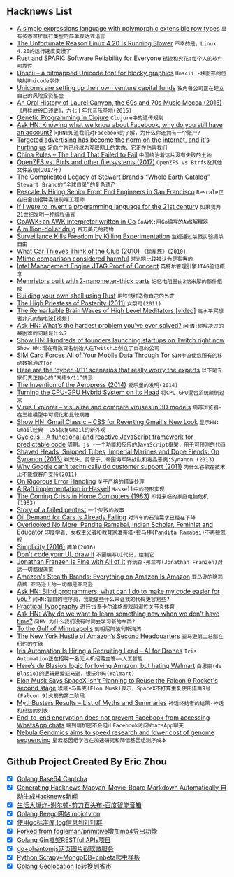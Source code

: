## Hacknews List


- [A simple expressions language with polymorphic extensible row types](https://github.com/willtim/Expresso)  `具有多态可扩展行类型的简单表达式语言`
- [The Unfortunate Reason Linux 4.20 Is Running Slower](https://www.phoronix.com/scan.php?page=article&amp;item=linux-420-bisect&amp;num=1)  `不幸的是，Linux 4.20的运行速度变慢了`
- [Rust and SPARK: Software Reliability for Everyone](https://www.electronicdesign.com/industrial/rust-and-spark-software-reliability-everyone)  `锈迹和火花:每个人的软件可靠性`
- [Unscii – a bitmapped Unicode font for blocky graphics](http://pelulamu.net/unscii/)  `Unscii -块图形的位映射Unicode字体`
- [Unicorns are setting up their own venture capital funds](https://www.bloomberg.com/opinion/articles/2018-11-15/unicorns-starting-their-own-vcs-welcome-to-peak-tech)  `独角兽公司正在建立自己的风险投资基金`
- [An Oral History of Laurel Canyon, the 60s and 70s Music Mecca (2015)](https://www.vanityfair.com/culture/2015/02/laurel-canyon-music-scene)  `《月桂峡谷口述史》，六七十年代音乐圣地(2015)`
- [Genetic Programming in Clojure](https://sulami.github.io/posts/genetic-programming-in-clojure/)  `Clojure中的遗传规划`
- [Ask HN: Knowing what we know about Facebook, why do you still have an account?](item?id=18481016)  `问HN:知道我们对Facebook的了解，为什么你还拥有一个账户?`
- [Targeted advertising has become the norm on the internet, and it&#39;s hurting us](https://motherboard.vice.com/en_us/article/xwjden/targeted-advertising-is-ruining-the-internet-and-breaking-the-world)  `定向广告已经成为互联网上的常态，它正在伤害我们`
- [China Rules – The Land That Failed to Fail](https://www.nytimes.com/interactive/2018/11/18/world/asia/china-rules.html)  `中国统治着这片没有失败的土地`
- [OpenZFS vs. Btrfs and other file systems (2017)](https://www.ixsystems.com/blog/open-zfs-vs-btrfs/)  `OpenZFS vs Btrfs及其他文件系统(2017年)`
- [The Complicated Legacy of Stewart Brand’s “Whole Earth Catalog”](https://www.newyorker.com/news/letter-from-silicon-valley/the-complicated-legacy-of-stewart-brands-whole-earth-catalog)  `Stewart Brand的“全球目录”的复杂遗产`
- [Rescale Is Hiring Senior Front End Engineers in San Francisco](https://jobs.lever.co/rescale/db57778b-268d-473d-9edf-111fb843265a?lever-origin=applied&amp;lever-source%5B%5D=Hacker%20News)  `Rescale正在旧金山招聘高级前端工程师`
- [If I were to invent a programming language for the 21st century](https://wordsandbuttons.online/if_i_were_to_invent_a_programming_language_for_the_21st_century.html)  `如果我为21世纪发明一种编程语言`
- [GoAWK: an AWK interpreter written in Go](https://benhoyt.com/writings/goawk/)  `GoAWK:用Go编写的AWK解释器`
- [A million-dollar drug](https://newsinteractives.cbc.ca/longform/glybera)  `百万美元的药物`
- [Surveillance Kills Freedom by Killing Experimentation](https://www.wired.com/story/mcsweeneys-excerpt-the-right-to-experiment/)  `监视通过杀戮实验扼杀自由`
- [What Car Thieves Think of the Club (2010)](http://freakonomics.com/2010/06/08/what-car-thieves-think-of-the-club/)  `《偷车族》(2010)`
- [Mtime comparison considered harmful](https://apenwarr.ca/log/20181113)  `时光网比较被认为是有害的`
- [Intel Management Engine JTAG Proof of Concept](https://github.com/ptresearch/IntelTXE-PoC)  `英特尔管理引擎JTAG验证概念`
- [Memristors built with 2-nanometer-thick parts](https://arstechnica.com/science/2018/11/memristors-built-with-2-nanometer-thick-parts/)  `记忆电阻器由2纳米厚的部件组成`
- [Building your own shell using Rust](https://www.joshmcguigan.com/blog/build-your-own-shell-rust/)  `用铁锈打造你自己的外壳`
- [The High Priestess of Posterity (2011)](https://www.outsideonline.com/1825881/high-priestess-posterity)  `女祭司(2011)`
- [The Remarkable Brain Waves of High Level Meditators [video]](https://kottke.org/18/11/the-remarkable-brain-waves-of-high-level-meditators)  `高水平冥想者非凡的脑电波[视频]`
- [Ask HN: What&#39;s the hardest problem you&#39;ve ever solved?](item?id=18477387)  `问HN:你解决过的最困难的问题是什么?`
- [Show HN: Hundreds of founders launching startups on Twitch right now](https://24hrstartup.com/)  `Show HN:现在有数百名创始人在Twitch上创立了自己的公司`
- [SIM Card Forces All of Your Mobile Data Through Tor](https://motherboard.vice.com/amp/en_us/article/d3qqj7/sim-card-forces-data-through-tor-brass-horn-communications)  `SIM卡迫使您所有的移动数据通过Tor`
- [Here are the &#39;cyber 9/11&#39; scenarios that really worry the experts](https://www.cnbc.com/2018/11/18/cyber-911-scenarios-power-outages-bank-runs-changed-data.html)  `以下是专家们真正担心的“网络9/11”情景`
- [The Invention of the Aeropress (2014)](https://priceonomics.com/the-invention-of-the-aeropress/)  `爱乐堡的发明(2014)`
- [Turning the CPU-GPU Hybrid System on Its Head](https://www.nextplatform.com/2018/11/16/turning-the-cpu-gpu-hybrid-system-on-its-head/)  `将CPU-GPU混合系统颠倒过来`
- [Virus Explorer – visualize and compare viruses in 3D models](https://www.hhmi.org/biointeractive/virus-explorer)  `病毒浏览器-在三维模型中可视化和比较病毒`
- [Show HN: Gmail Classic – CSS for Reverting Gmail&#39;s New Look](https://github.com/shellscape/gmail-classic)  `显示HN: Gmail经典- CSS恢复Gmail的新外观`
- [Cycle.js – A functional and reactive JavaScript framework for predictable code](https://cycle.js.org/)  `周期。js -一个功能和反应的JavaScript框架，用于可预测的代码`
- [Shaved Heads, Snipped Tubes, Imperial Marines and Dope Fiends: On Synanon (2013)](http://www.cabinetmagazine.org/issues/48/pendle.php)  `剃光头、剪管子、帝国海军陆战队和毒品恶魔:Synanon (2013)`
- [Why Google can’t technically do customer support (2011)](https://www.seroundtable.com/google-support-staff-limits-13916.html)  `为什么谷歌在技术上不能做客户支持(2011)`
- [On Rigorous Error Handling](http://250bpm.com/blog:140)  `关于严格的错误处理`
- [A Raft implementation in Haskell](https://github.com/adjoint-io/raft)  `Haskell中的筏形实现`
- [The Coming Crisis in Home Computers (1983)](https://www.nytimes.com/1983/06/19/business/the-coming-crisis-in-home-computers.html)  `即将来临的家庭电脑危机(1983)`
- [Story of a failed pentest](https://threader.app/thread/1063423110513418240)  `一个失败的故事`
- [Oil Demand for Cars Is Already Falling](https://www.bloomberg.com/opinion/articles/2018-11-16/oil-demand-for-cars-and-transportation-is-already-falling)  `对汽车的石油需求已经在下降`
- [Overlooked No More: Pandita Ramabai, Indian Scholar, Feminist and Educator](https://www.nytimes.com/2018/11/14/obituaries/pandita-ramabai-overlooked.html)  `印度学者、女权主义者和教育家潘蒂塔•拉马拜(Pandita Ramabai)不再被忽视`
- [Simplicity (2016)](https://plato.stanford.edu/entries/simplicity/)  `简单(2016)`
- [Don&#39;t code your UI, draw it](https://github.com/karanchahal/DoodleMaster)  `不要编写UI代码，绘制它`
- [Jonathan Franzen Is Fine with All of It](https://www.nytimes.com/2018/06/26/magazine/jonathan-franzen-is-fine-with-all-of-it.html)  `乔纳森·弗兰岑(Jonathan Franzen)对这一切都很满意`
- [Amazon&#39;s Stealth Brands: Everything on Amazon Is Amazon](https://www.nytimes.com/2018/11/15/style/this-is-also-amazon.html)  `亚马逊的隐形品牌:亚马逊上的一切都是亚马逊`
- [Ask HN: Blind programmers, what can I do to make my code easier for you?](item?id=18478776)  `问HN:盲目的程序员，我能做些什么来让我的代码更容易些?`
- [Prac­ti­cal Ty­pog­ra­phy](https://practicaltypography.com/)  `进行­ti泰­­卡尔波格游戏风湿性关节炎­­体育`
- [Ask HN: Why do we want to learn something new when we don&#39;t have time?](item?id=18476626)  `问HN:为什么我们没有时间去学习新的东西?`
- [To the Gulf of Minneapolis](https://streets.mn/2018/11/16/to-the-gulf-of-minneapolis/)  `到明尼阿波利斯海湾`
- [The New York Hustle of Amazon’s Second Headquarters](https://www.newyorker.com/tech/annals-of-technology/the-new-york-hustle-of-amazons-second-headquarters)  `亚马逊第二总部在纽约的忙碌`
- [Iris Automation Is Hiring a Recruiting Lead – AI for Drones](http://www.irisonboard.com/careers/)  `Iris Automation正在招聘一名无人机招聘主管——人工智能`
- [Here’s de Blasio’s logic for loving Amazon, but hating Walmart](https://nypost.com/2018/11/16/heres-de-blasios-logic-for-loving-amazon-but-hating-walmart/)  `白思豪(de Blasio)的逻辑是爱亚马逊，恨沃尔玛(Walmart)`
- [Elon Musk Says SpaceX Isn&#39;t Planning to Reuse the Falcon 9 Rocket&#39;s second stage](https://www.bloomberg.com/news/articles/2018-11-17/musk-spacex-not-planning-to-reuse-falcon-9-aims-to-speed-bfr)  `埃隆•马斯克(Elon Musk)表示，SpaceX不打算重复使用猎鹰9号(Falcon 9)火箭的第二阶段`
- [MythBusters Results – List of Myths and Summaries](https://mythresults.com/)  `神话终结者的结果-神话和总结的列表`
- [End-to-end encryption does not prevent Facebook from accessing WhatsApp chats](https://medium.com/@gzanon/no-end-to-end-encryption-does-not-prevent-facebook-from-accessing-whatsapp-chats-d7c6508731b2)  `端到端加密不会阻止Facebook访问WhatsApp聊天`
- [Nebula Genomics aims to speed research and lower cost of genome sequencing](https://www.npr.org/sections/health-shots/2018/11/15/667946213/startup-offers-to-sequence-your-genome-free-of-charge-then-let-you-profit-from-i)  `星云基因组学旨在加速研究和降低基因组测序成本`

## Github Project Created By Eric Zhou

- [x] [Golang Base64 Captcha](https://github.com/mojocn/base64Captcha)
- [x] [Generating Hacknews Maoyan-Movie-Board Markdown Automatically 自动生成Hacknews新闻](https://github.com/dejavuzhou/md-genie)
- [x] [生活大爆炸-谢尔顿-剪刀石头布-百度智能音箱](https://github.com/mojocn/dueros-bang-game)
- [x] [Golang Beego网站 mojotv.cn](https://github.com/mojocn/www.mojotv.cn)
- [x] [使用go标准库,log信息到钉钉群](https://github.com/mojocn/dooger)
- [x] [Forked from fogleman/primitive增加mp4导出功能](https://github.com/mojocn/primitive)
- [x] [Golang Gin框架RESTful APIs项目](https://github.com/JJJJJJJerk/ezier-golang-web-api-framework)
- [x] [go+phantomjs网页图片截取微服务](https://github.com/mojocn/screen_shot)
- [x] [Python Scrapy+MongoDB+cnbeta爬虫样板](https://github.com/mojocn/scrapy_mongodb_boilerplate_cnbeta)
- [x] [Golang Geolocation Ip转换到省市](https://github.com/mojocn/ip2location)